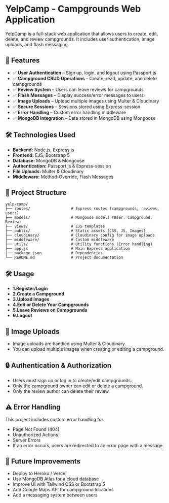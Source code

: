 # YelpCamp - Campgrounds Web Application

YelpCamp is a full-stack web application that allows users to create, edit, delete, and review campgrounds. It includes user authentication, image uploads, and flash messaging.

## 📌 Features
- ✅ **User Authentication** – Sign up, login, and logout using Passport.js
- ✅ **Campground CRUD Operations** – Create, read, update, and delete campgrounds
- ✅ **Review System** – Users can leave reviews for campgrounds
- ✅ **Flash Messages** – Display success/error messages to users
- ✅ **Image Uploads** – Upload multiple images using Multer & Cloudinary
- ✅ **Secure Sessions** – Sessions stored using Express-session
- ✅ **Error Handling** – Custom error handling middleware
- ✅ **MongoDB Integration** – Data stored in MongoDB using Mongoose

## 🛠 Technologies Used
- **Backend:** Node.js, Express.js
- **Frontend:** EJS, Bootstrap 5
- **Database:** MongoDB & Mongoose
- **Authentication:** Passport.js & Express-session
- **File Uploads:** Multer & Cloudinary
- **Middleware:** Method-Override, Flash Messages

## 📂 Project Structure
```
yelp-camp/
├── routes/                  # Express routes (campgrounds, reviews, users)
├── models/                  # Mongoose models (User, Campground, Review)
├── views/                   # EJS templates
├── public/                  # Static assets (CSS, JS, Images)
├── cloudinary/              # Cloudinary config for image uploads
├── middleware/              # Custom middleware
├── utils/                   # Utility functions (Error handling)
├── app.js                   # Main Express application
├── package.json             # Dependencies
└── README.md                # Project documentation
```
## 🛠 Usage
- **1.Register/Login**
- **2.Create a Campground**
- **3.Upload Images**
- **4.Edit or Delete Your Campgrounds**
- **5.Leave Reviews on Campgrounds**
- **6.Logout**

## 📸 Image Uploads
- Image uploads are handled using Multer & Cloudinary.
- You can upload multiple images when creating or editing a campground.

## 🔒 Authentication & Authorization
- Users must sign up or log in to create/edit campgrounds.
- Only the campground owner can edit or delete a campground.
- Only the review author can delete their review.

## ⚠️ Error Handling
This project includes custom error handling for:

- Page Not Found (404)
- Unauthorized Actions
- Server Errors
- If an error occurs, users are redirected to an error page with a message.

## 📌 Future Improvements
- Deploy to Heroku / Vercel
- Use MongoDB Atlas for a cloud database
- Improve UI with Tailwind CSS or Bootstrap 5
- Add Google Maps API for campground locations
- Add a messaging system between users
